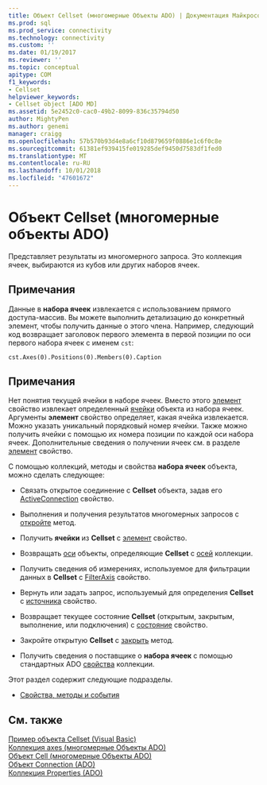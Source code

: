 ```yaml
---
title: Объект Cellset (многомерные Объекты ADO) | Документация Майкрософт
ms.prod: sql
ms.prod_service: connectivity
ms.technology: connectivity
ms.custom: ''
ms.date: 01/19/2017
ms.reviewer: ''
ms.topic: conceptual
apitype: COM
f1_keywords:
- Cellset
helpviewer_keywords:
- Cellset object [ADO MD]
ms.assetid: 5e2452c0-cac0-49b2-8099-836c35794d50
author: MightyPen
ms.author: genemi
manager: craigg
ms.openlocfilehash: 57b570b93d4e8a6cf10d879659f0886e1c6f0c8e
ms.sourcegitcommit: 61381ef939415fe019285def9450d7583df1fed0
ms.translationtype: MT
ms.contentlocale: ru-RU
ms.lasthandoff: 10/01/2018
ms.locfileid: "47601672"
---
```

# <a name="cellset-object-ado-md"></a>Объект Cellset (многомерные объекты ADO)
Представляет результаты из многомерного запроса. Это коллекция ячеек, выбираются из кубов или других наборов ячеек.  
  
## <a name="remarks"></a>Примечания  
 Данные в **набора ячеек** извлекается с использованием прямого доступа-массив. Вы можете выполнить детализацию до конкретный элемент, чтобы получить данные о этого члена. Например, следующий код возвращает заголовок первого элемента в первой позиции по оси первого набора ячеек с именем `cst`:  
  
```  
cst.Axes(0).Positions(0).Members(0).Caption  
```  
  
## <a name="remarks"></a>Примечания  
 Нет понятия текущей ячейки в наборе ячеек. Вместо этого [элемент](../../../ado/reference/ado-md-api/item-property-ado-md-cellset.md) свойство извлекает определенный [ячейки](../../../ado/reference/ado-md-api/cell-object-ado-md.md) объекта из набора ячеек. Аргументы **элемент** свойство определяет, какая ячейка извлекается. Можно указать уникальный порядковый номер ячейки. Также можно получить ячейки с помощью их номера позиции по каждой оси набора ячеек. Дополнительные сведения о получении ячеек см. в разделе [элемент](../../../ado/reference/ado-md-api/item-property-ado-md-cellset.md) свойство.  
  
 С помощью коллекций, методы и свойства **набора ячеек** объекта, можно сделать следующее:  
  
-   Связать открытое соединение с **Cellset** объекта, задав его [ActiveConnection](../../../ado/reference/ado-md-api/activeconnection-property-ado-md.md) свойство.  
  
-   Выполнения и получения результатов многомерных запросов с [откройте](../../../ado/reference/ado-md-api/open-method-ado-md.md) метод.  
  
-   Получить **ячейки** из **Cellset** с [элемент](../../../ado/reference/ado-md-api/item-property-ado-md-cellset.md) свойство.  
  
-   Возвращать [оси](../../../ado/reference/ado-md-api/axis-object-ado-md.md) объекты, определяющие **Cellset** с [осей](../../../ado/reference/ado-md-api/axes-collection-ado-md.md) коллекции.  
  
-   Получить сведения об измерениях, используемое для фильтрации данных в **Cellset** с [FilterAxis](../../../ado/reference/ado-md-api/filteraxis-property-ado-md.md) свойство.  
  
-   Вернуть или задать запрос, используемый для определения **Cellset** с [источника](../../../ado/reference/ado-md-api/source-property-ado-md.md) свойство.  
  
-   Возвращает текущее состояние **Cellset** (открытым, закрытым, выполнение, или подключения) с [состояние](../../../ado/reference/ado-md-api/state-property-ado-md.md) свойство.  
  
-   Закройте открытую **Cellset** с [закрыть](../../../ado/reference/ado-md-api/close-method-ado-md.md) метод.  
  
-   Получить сведения о поставщике о **набора ячеек** с помощью стандартных ADO [свойства](../../../ado/reference/ado-api/properties-collection-ado.md) коллекции.  
  
 Этот раздел содержит следующие подразделы.  
  
-   [Свойства, методы и события](../../../ado/reference/ado-md-api/cellset-object-properties-methods-and-events.md)  
  
## <a name="see-also"></a>См. также  
 [Пример объекта Cellset (Visual Basic)](../../../ado/reference/ado-md-api/cellset-example-vb.md)   
 [Коллекция axes (многомерные Объекты ADO)](../../../ado/reference/ado-md-api/axes-collection-ado-md.md)   
 [Объект Cell (многомерные Объекты ADO)](../../../ado/reference/ado-md-api/cell-object-ado-md.md)   
 [Объект Connection (ADO)](../../../ado/reference/ado-api/connection-object-ado.md)   
 [Коллекция Properties (ADO)](../../../ado/reference/ado-api/properties-collection-ado.md)
